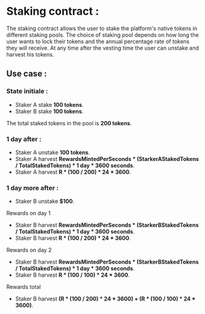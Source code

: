 # **Staking contract :**

The staking contract allows the user to stake the platform's native tokens in different staking pools. The choice of staking pool depends on how long the user wants to lock their tokens and the annual percentage rate of tokens they will receive.
At any time after the vesting time the user can unstake and harvest his tokens.

## Use case : 

### State initiale : 
- Staker A stake **100 tokens**.
- Staker B stake **100 tokens**.

The total staked tokens in the pool is **200 tokens**.

### 1 day after :
- Staker A unstake **100 tokens**.
- Staker A harvest **RewardsMintedPerSeconds * (StarkerAStakedTokens / TotalStakedTokens) * 1 day * 3600 seconds**.
- Staker A harvest **R * (100 / 200) * 24 * 3600**.

### 1 day more after :
- Staker B unstake **$100**.

Rewards on day 1

- Staker B harvest **RewardsMintedPerSeconds * (StarkerBStakedTokens / TotalStakedTokens) * 1 day * 3600 seconds**. 
- Staker B harvest **R * (100 / 200) * 24 * 3600**. 

Rewards on day 2

- Staker B harvest **RewardsMintedPerSeconds * (StarkerBStakedTokens / TotalStakedTokens) * 1 day * 3600 seconds**.
- Staker B harvest **R * (100 / 100) * 24 * 3600**. 

Rewards total 
- Staker B harvest **(R * (100 / 200) * 24 * 3600) + (R * (100 / 100) * 24 * 3600)**.



